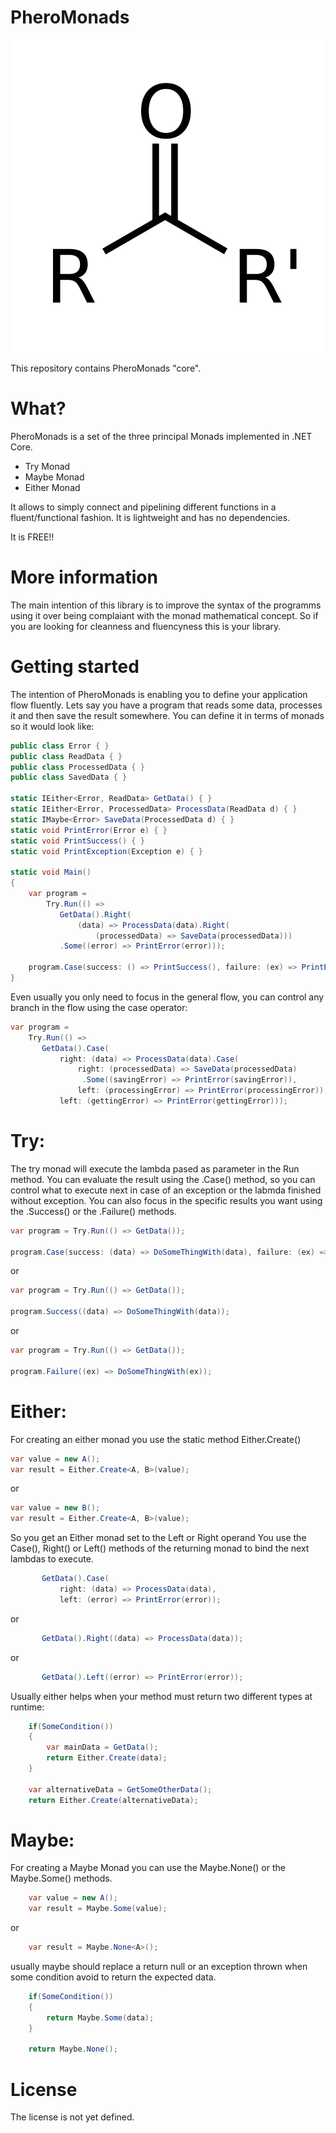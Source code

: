# PheroMonads

![](https://github.com/sregojo/PheroMonads/blob/master/artwork/logo.png)


This repository contains PheroMonads "core".

What?
====

PheroMonads is a set of the three principal Monads implemented in .NET Core.
* Try Monad
* Maybe Monad
* Either Monad

It allows to simply connect and pipelining different functions in a fluent/functional fashion.
It is lightweight and has no dependencies.

It is FREE!!

More information
====
The main intention of this library is to improve the syntax of the programms using it over being complaiant with the monad mathematical concept.
So if you are looking for cleanness and fluencyness this is your library.

Getting started
====
The intention of PheroMonads is enabling you to define your application flow fluently.
Lets say you have a program that reads some data, processes it and then save the result somewhere.
You can define it in terms of monads so it would look like:

```csharp
public class Error { }
public class ReadData { }
public class ProcessedData { }
public class SavedData { }

static IEither<Error, ReadData> GetData() { }
static IEither<Error, ProcessedData> ProcessData(ReadData d) { }
static IMaybe<Error> SaveData(ProcessedData d) { }
static void PrintError(Error e) { }
static void PrintSuccess() { }
static void PrintException(Exception e) { }

static void Main()
{
	var program =
		Try.Run(() =>
		   GetData().Right(
			   (data) => ProcessData(data).Right(
				   (processedData) => SaveData(processedData)))
		   .Some((error) => PrintError(error)));

	program.Case(success: () => PrintSuccess(), failure: (ex) => PrintException(ex));
}
```

Even usually you only need to focus in the general flow, you can control any branch in the flow using the case operator:

```csharp
var program =
	Try.Run(() =>
	   GetData().Case(
		   right: (data) => ProcessData(data).Case(
			   right: (processedData) => SaveData(processedData)
				.Some((savingError) => PrintError(savingError)),
			   left: (processingError) => PrintError(processingError)),
		   left: (gettingError) => PrintError(gettingError)));
```
Try:
====
The try monad will execute the lambda pased as parameter in the Run method.
You can evaluate the result using the .Case() method, so you can control what to execute next in case of an exception or the labmda finished without exception.
You can also focus in the specific results you want using the .Success() or the .Failure() methods.
```csharp
var program = Try.Run(() => GetData());

program.Case(success: (data) => DoSomeThingWith(data), failure: (ex) => DoSomeThingWith(ex));
```
or
```csharp
var program = Try.Run(() => GetData());

program.Success((data) => DoSomeThingWith(data));
```
or
```csharp
var program = Try.Run(() => GetData());

program.Failure((ex) => DoSomeThingWith(ex));
```

Either:
====
For creating an either monad you use the static method Either.Create()
```csharp
var value = new A();
var result = Either.Create<A, B>(value);
```
or
```csharp
var value = new B();
var result = Either.Create<A, B>(value);
```
So you get an Either monad set to the Left or Right operand
You use the Case(), Right() or Left() methods of the returning monad to bind the next lambdas to execute.
```csharp
	   GetData().Case(
		   right: (data) => ProcessData(data),
		   left: (error) => PrintError(error));
```
or
```csharp
	   GetData().Right((data) => ProcessData(data));
```
or
```csharp
	   GetData().Left((error) => PrintError(error));
```
Usually either helps when your method must return two different types at runtime:
```csharp
	if(SomeCondition())
	{
		var mainData = GetData();
		return Either.Create(data);
	}
	
	var alternativeData = GetSomeOtherData();
	return Either.Create(alternativeData);
```

Maybe:
====
For creating a Maybe Monad you can use the Maybe.None() or the Maybe.Some() methods.
```csharp
	var value = new A();
	var result = Maybe.Some(value);
```
or
```csharp
	var result = Maybe.None<A>();
```
usually maybe should replace a return null or an exception thrown when some condition avoid to return the expected data.
```csharp
	if(SomeCondition())
	{
		return Maybe.Some(data);
	}
	
	return Maybe.None();
```

License
====
The license is not yet defined.
